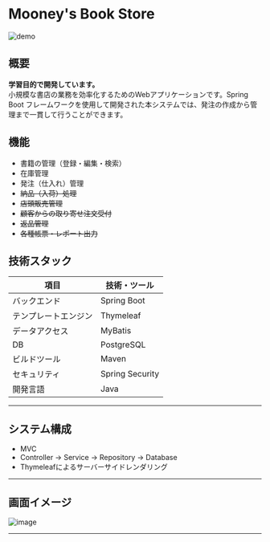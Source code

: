 # Mooney's Book Store

![demo](https://github.com/user-attachments/assets/82e1e5f3-7784-479f-9d8f-4c0452706b22)

## 概要

**学習目的で開発しています。**  
小規模な書店の業務を効率化するためのWebアプリケーションです。Spring Boot フレームワークを使用して開発された本システムでは、発注の作成から管理まで一貫して行うことができます。

## 機能

- 書籍の管理（登録・編集・検索）
- 在庫管理
- 発注（仕入れ）管理
- ~~納品（入荷）処理~~
- ~~店頭販売管理~~
- ~~顧客からの取り寄せ注文受付~~
- ~~返品管理~~
- ~~各種帳票・レポート出力~~

## 技術スタック

| 項目           | 技術・ツール         |
|----------------|----------------------|
| バックエンド   | Spring Boot          |
| テンプレートエンジン   | Thymeleaf            |
| データアクセス | MyBatis              |
| DB   | PostgreSQL           |
| ビルドツール   | Maven        |
| セキュリティ   | Spring Security |
| 開発言語       | Java                 |

---

## システム構成

- MVC
- Controller → Service → Repository → Database
- Thymeleafによるサーバーサイドレンダリング

---

## 画面イメージ

![image](https://github.com/user-attachments/assets/c3c39dde-bc3b-4c88-824d-448a845504e2)


---



